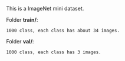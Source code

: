 This is a ImageNet mini dataset. 

Folder **train/**:

    1000 class, each class has about 34 images.

Folder **val/**:

    1000 class, each class has 3 images.
